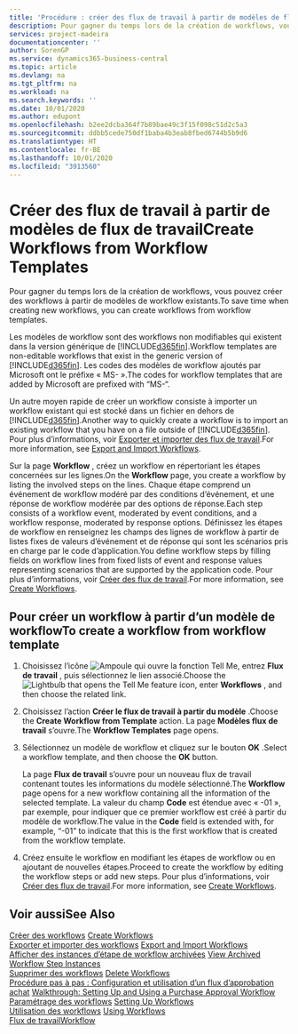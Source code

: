 ```yaml
---
title: 'Procédure : créer des flux de travail à partir de modèles de flux de travail | Microsoft Docs'
description: Pour gagner du temps lors de la création de workflows, vous pouvez créer des workflows à partir de modèles de workflow existants.
services: project-madeira
documentationcenter: ''
author: SorenGP
ms.service: dynamics365-business-central
ms.topic: article
ms.devlang: na
ms.tgt_pltfrm: na
ms.workload: na
ms.search.keywords: ''
ms.date: 10/01/2020
ms.author: edupont
ms.openlocfilehash: b2ee2dcba364f7b89bae49c3f15f098c51d2c5a3
ms.sourcegitcommit: ddbb5cede750df1baba4b3eab8fbed6744b5b9d6
ms.translationtype: HT
ms.contentlocale: fr-BE
ms.lasthandoff: 10/01/2020
ms.locfileid: "3913560"
---
```

# <a name="create-workflows-from-workflow-templates"></a><span data-ttu-id="39b4c-103">Créer des flux de travail à partir de modèles de flux de travail</span><span class="sxs-lookup"><span data-stu-id="39b4c-103">Create Workflows from Workflow Templates</span></span>
<span data-ttu-id="39b4c-104">Pour gagner du temps lors de la création de workflows, vous pouvez créer des workflows à partir de modèles de workflow existants.</span><span class="sxs-lookup"><span data-stu-id="39b4c-104">To save time when creating new workflows, you can create workflows from workflow templates.</span></span>  

 <span data-ttu-id="39b4c-105">Les modèles de workflow sont des workflows non modifiables qui existent dans la version générique de [!INCLUDE[d365fin](includes/d365fin_md.md)].</span><span class="sxs-lookup"><span data-stu-id="39b4c-105">Workflow templates are non-editable workflows that exist in the generic version of [!INCLUDE[d365fin](includes/d365fin_md.md)].</span></span> <span data-ttu-id="39b4c-106">Les codes des modèles de workflow ajoutés par Microsoft ont le préfixe « MS- ».</span><span class="sxs-lookup"><span data-stu-id="39b4c-106">The codes for workflow templates that are added by Microsoft are prefixed with “MS-“.</span></span>  

 <span data-ttu-id="39b4c-107">Un autre moyen rapide de créer un workflow consiste à importer un workflow existant qui est stocké dans un fichier en dehors de [!INCLUDE[d365fin](includes/d365fin_md.md)].</span><span class="sxs-lookup"><span data-stu-id="39b4c-107">Another way to quickly create a workflow is to import an existing workflow that you have on a file outside of [!INCLUDE[d365fin](includes/d365fin_md.md)].</span></span> <span data-ttu-id="39b4c-108">Pour plus d’informations, voir [Exporter et importer des flux de travail](across-how-to-export-and-import-workflows.md).</span><span class="sxs-lookup"><span data-stu-id="39b4c-108">For more information, see [Export and Import Workflows](across-how-to-export-and-import-workflows.md).</span></span>  

<span data-ttu-id="39b4c-109">Sur la page **Workflow** , créez un workflow en répertoriant les étapes concernées sur les lignes.</span><span class="sxs-lookup"><span data-stu-id="39b4c-109">On the **Workflow** page, you create a workflow by listing the involved steps on the lines.</span></span> <span data-ttu-id="39b4c-110">Chaque étape comprend un événement de workflow modéré par des conditions d’événement, et une réponse de workflow modérée par des options de réponse.</span><span class="sxs-lookup"><span data-stu-id="39b4c-110">Each step consists of a workflow event, moderated by event conditions, and a workflow response, moderated by response options.</span></span> <span data-ttu-id="39b4c-111">Définissez les étapes de workflow en renseignez les champs des lignes de workflow à partir de listes fixes de valeurs d’événement et de réponse qui sont les scénarios pris en charge par le code d’application.</span><span class="sxs-lookup"><span data-stu-id="39b4c-111">You define workflow steps by filling fields on workflow lines from fixed lists of event and response values representing scenarios that are supported by the application code.</span></span> <span data-ttu-id="39b4c-112">Pour plus d’informations, voir [Créer des flux de travail](across-how-to-create-workflows.md).</span><span class="sxs-lookup"><span data-stu-id="39b4c-112">For more information, see [Create Workflows](across-how-to-create-workflows.md).</span></span>  

## <a name="to-create-a-workflow-from-workflow-template"></a><span data-ttu-id="39b4c-113">Pour créer un workflow à partir d’un modèle de workflow</span><span class="sxs-lookup"><span data-stu-id="39b4c-113">To create a workflow from workflow template</span></span>  
1.  <span data-ttu-id="39b4c-114">Choisissez l’icône ![Ampoule qui ouvre la fonction Tell Me](media/ui-search/search_small.png "Dites-moi ce que vous voulez faire"), entrez **Flux de travail** , puis sélectionnez le lien associé.</span><span class="sxs-lookup"><span data-stu-id="39b4c-114">Choose the ![Lightbulb that opens the Tell Me feature](media/ui-search/search_small.png "Tell me what you want to do") icon, enter **Workflows** , and then choose the related link.</span></span>  
2.  <span data-ttu-id="39b4c-115">Choisissez l’action **Créer le flux de travail à partir du modèle** .</span><span class="sxs-lookup"><span data-stu-id="39b4c-115">Choose the **Create Workflow from Template** action.</span></span> <span data-ttu-id="39b4c-116">La page **Modèles flux de travail** s’ouvre.</span><span class="sxs-lookup"><span data-stu-id="39b4c-116">The **Workflow Templates** page opens.</span></span>  
3.  <span data-ttu-id="39b4c-117">Sélectionnez un modèle de workflow et cliquez sur le bouton **OK** .</span><span class="sxs-lookup"><span data-stu-id="39b4c-117">Select a workflow template, and then choose the **OK** button.</span></span>  

     <span data-ttu-id="39b4c-118">La page **Flux de travail** s’ouvre pour un nouveau flux de travail contenant toutes les informations du modèle sélectionné.</span><span class="sxs-lookup"><span data-stu-id="39b4c-118">The **Workflow** page opens for a new workflow containing all the information of the selected template.</span></span> <span data-ttu-id="39b4c-119">La valeur du champ **Code** est étendue avec « -01 », par exemple, pour indiquer que ce premier workflow est créé à partir du modèle de workflow.</span><span class="sxs-lookup"><span data-stu-id="39b4c-119">The value in the **Code** field is extended with, for example, “-01” to indicate that this is the first workflow that is created from the workflow template.</span></span>  
4.  <span data-ttu-id="39b4c-120">Créez ensuite le workflow en modifiant les étapes de workflow ou en ajoutant de nouvelles étapes.</span><span class="sxs-lookup"><span data-stu-id="39b4c-120">Proceed to create the workflow by editing the workflow steps or add new steps.</span></span> <span data-ttu-id="39b4c-121">Pour plus d’informations, voir [Créer des flux de travail](across-how-to-create-workflows.md).</span><span class="sxs-lookup"><span data-stu-id="39b4c-121">For more information, see [Create Workflows](across-how-to-create-workflows.md).</span></span>  

## <a name="see-also"></a><span data-ttu-id="39b4c-122">Voir aussi</span><span class="sxs-lookup"><span data-stu-id="39b4c-122">See Also</span></span>  
 <span data-ttu-id="39b4c-123">[Créer des workflows](across-how-to-create-workflows.md) </span><span class="sxs-lookup"><span data-stu-id="39b4c-123">[Create Workflows](across-how-to-create-workflows.md) </span></span>  
 <span data-ttu-id="39b4c-124">[Exporter et importer des workflows](across-how-to-export-and-import-workflows.md) </span><span class="sxs-lookup"><span data-stu-id="39b4c-124">[Export and Import Workflows](across-how-to-export-and-import-workflows.md) </span></span>  
 <span data-ttu-id="39b4c-125">[Afficher des instances d’étape de workflow archivées](across-how-to-view-archived-workflow-step-instances.md) </span><span class="sxs-lookup"><span data-stu-id="39b4c-125">[View Archived Workflow Step Instances](across-how-to-view-archived-workflow-step-instances.md) </span></span>  
 <span data-ttu-id="39b4c-126">[Supprimer des workflows](across-how-to-delete-workflows.md) </span><span class="sxs-lookup"><span data-stu-id="39b4c-126">[Delete Workflows](across-how-to-delete-workflows.md) </span></span>  
 <span data-ttu-id="39b4c-127">[Procédure pas à pas : Configuration et utilisation d’un flux d’approbation achat](walkthrough-setting-up-and-using-a-purchase-approval-workflow.md) </span><span class="sxs-lookup"><span data-stu-id="39b4c-127">[Walkthrough: Setting Up and Using a Purchase Approval Workflow](walkthrough-setting-up-and-using-a-purchase-approval-workflow.md) </span></span>  
 <span data-ttu-id="39b4c-128">[Paramétrage des workflows](across-set-up-workflows.md) </span><span class="sxs-lookup"><span data-stu-id="39b4c-128">[Setting Up Workflows](across-set-up-workflows.md) </span></span>  
 <span data-ttu-id="39b4c-129">[Utilisation des workflows](across-use-workflows.md) </span><span class="sxs-lookup"><span data-stu-id="39b4c-129">[Using Workflows](across-use-workflows.md) </span></span>  
 [<span data-ttu-id="39b4c-130">Flux de travail</span><span class="sxs-lookup"><span data-stu-id="39b4c-130">Workflow</span></span>](across-workflow.md)   
